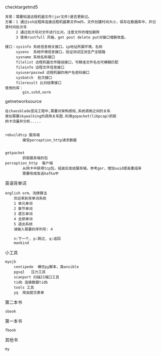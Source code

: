 checktargetmd5
	
	背景：需要知道远程机器文件(jar文件)是否更新过。
	方案：1 通过ssh远程库连接远程机器算文件md5，文件创建时间大小，保存在数据库中，并记录时间批次号
		 2 通过批次号对文件进行比对。注意文件的增加删除
	     3 使用rustfull 风格，get post delete put对接口增删改查。
		   
	接口：sysinfo 系统信息相关接口，ip地址所属环境，名称
	     sysenv  系统环境信息接口，验证测试压测生产全链路
         sysname 系统名称接口
         filelist 远程机器文件路径接口，可精准文件名也可模糊匹配
         fileinfo 远程文件信息接口
         sysuserpasswd 远程机器的用户名密码接口
         sysbatch  批次接口
         fileresult 比对结果接口
    使用的库：
    	    gin,sshd,xorm 
		
	
	
	
getnetworksource
    
    在chaosblade混沌工程中,需要对架构感知,系统调用之间的关系
    类似需要skywalking的调用关系图.利用gopacket(libpcap)抓取
    网卡流量并分析.....
    
    
    rebuildtcp 服务端
    		接受perception_http请求数据
    
    
    getpacket 
    		抓取服务端的包
    perception_http  客户端
    		从网卡中获得tcp包，组装后发给服务端，参考gor，增加uuid提高重组率
			需要改成发送kafka中
    	    

英语背单词

    english orm、洗牌算法
        欢迎来到背单词系统
        1 单元单词
        2 章节单词
        3 遗忘单词
        4 全部单词
        5 退出系统
        请输入需要的序列号: 4
        
        n:下一个, p:跳过, q:返回
        mankind   

    
小工具

    myojb
        centipede  模仿py脚本，类ansible
        pgsql   压力工具
        scanport 扫描21端口工具
        tidb 连接数据tidb
        tools 工具
        yq  爬虫提交表单
第二本书

    sbook    
第一本书

    fbook
    
其他书

    my